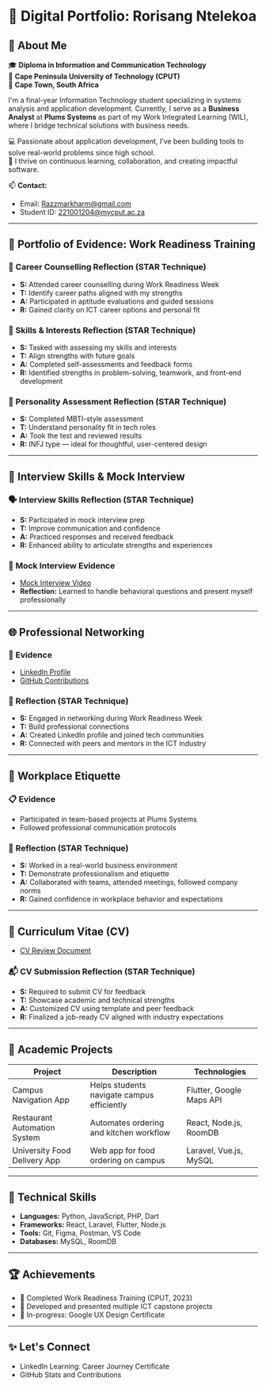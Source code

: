 # 🧠 Digital Portfolio: Rorisang Ntelekoa

## 👋 About Me

🎓 **Diploma in Information and Communication Technology**  
🏫 **Cape Peninsula University of Technology (CPUT)**  
📍 **Cape Town, South Africa**

I'm a final-year Information Technology student specializing in systems analysis and application development. Currently, I serve as a **Business Analyst** at **Plums Systems** as part of my Work Integrated Learning (WIL), where I bridge technical solutions with business needs.

💻 Passionate about application development, I’ve been building tools to solve real-world problems since high school.  
🚀 I thrive on continuous learning, collaboration, and creating impactful software.

📫 **Contact:**  
- Email: Razzmarkharm@gmail.com  
- Student ID: 221001204@mycput.ac.za

---

## 🧾 Portfolio of Evidence: Work Readiness Training

### 💼 Career Counselling Reflection (STAR Technique)
- **S:** Attended career counselling during Work Readiness Week  
- **T:** Identify career paths aligned with my strengths  
- **A:** Participated in aptitude evaluations and guided sessions  
- **R:** Gained clarity on ICT career options and personal fit

### 🧠 Skills & Interests Reflection (STAR Technique)
- **S:** Tasked with assessing my skills and interests  
- **T:** Align strengths with future goals  
- **A:** Completed self-assessments and feedback forms  
- **R:** Identified strengths in problem-solving, teamwork, and front-end development

### 🧬 Personality Assessment Reflection (STAR Technique)
- **S:** Completed MBTI-style assessment  
- **T:** Understand personality fit in tech roles  
- **A:** Took the test and reviewed results  
- **R:** INFJ type — ideal for thoughtful, user-centered design

---

## 🎤 Interview Skills & Mock Interview

### 🗣️ Interview Skills Reflection (STAR Technique)
- **S:** Participated in mock interview prep  
- **T:** Improve communication and confidence  
- **A:** Practiced responses and received feedback  
- **R:** Enhanced ability to articulate strengths and experiences

### 🎥 Mock Interview Evidence
- [Mock Interview Video](https://github.com/wil-it2025/mock-interview-Razzmarkharm)  
- **Reflection:** Learned to handle behavioral questions and present myself professionally

---

## 🌐 Professional Networking

### 🔗 Evidence
- [LinkedIn Profile](https://www.linkedin.com/in/rorisang-ntelekoa)  
- [GitHub Contributions](https://github.com/Razzmarkharm)

### 🤝 Reflection (STAR Technique)
- **S:** Engaged in networking during Work Readiness Week  
- **T:** Build professional connections  
- **A:** Created LinkedIn profile and joined tech communities  
- **R:** Connected with peers and mentors in the ICT industry

---

## 🏢 Workplace Etiquette

### 📋 Evidence
- Participated in team-based projects at Plums Systems  
- Followed professional communication protocols

### 🧭 Reflection (STAR Technique)
- **S:** Worked in a real-world business environment  
- **T:** Demonstrate professionalism and etiquette  
- **A:** Collaborated with teams, attended meetings, followed company norms  
- **R:** Gained confidence in workplace behavior and expectations

---

## 📄 Curriculum Vitae (CV)

- [CV Review Document](https://github.com/wil-it2025/cv-tutorial-Razzmarkharm/blob/main/CV%20REVIEW.docx)

### 📬 CV Submission Reflection (STAR Technique)
- **S:** Required to submit CV for feedback  
- **T:** Showcase academic and technical strengths  
- **A:** Customized CV using template and peer feedback  
- **R:** Finalized a job-ready CV aligned with industry expectations

---

## 🚀 Academic Projects

| Project                      | Description                                      | Technologies               |
|-----------------------------|--------------------------------------------------|----------------------------|
| Campus Navigation App       | Helps students navigate campus efficiently       | Flutter, Google Maps API   |
| Restaurant Automation System| Automates ordering and kitchen workflow          | React, Node.js, RoomDB    |
| University Food Delivery App| Web app for food ordering on campus              | Laravel, Vue.js, MySQL     |

---

## 🧠 Technical Skills

- **Languages:** Python, JavaScript, PHP, Dart  
- **Frameworks:** React, Laravel, Flutter, Node.js  
- **Tools:** Git, Figma, Postman, VS Code  
- **Databases:** MySQL, RoomDB

---

## 🏆 Achievements

- 🥇 Completed Work Readiness Training (CPUT, 2023)  
- 🧩 Developed and presented multiple ICT capstone projects  
- 📜 In-progress: Google UX Design Certificate

---

## ✨ Let's Connect

- LinkedIn Learning: Career Journey Certificate  
- GitHub Stats and Contributions  

